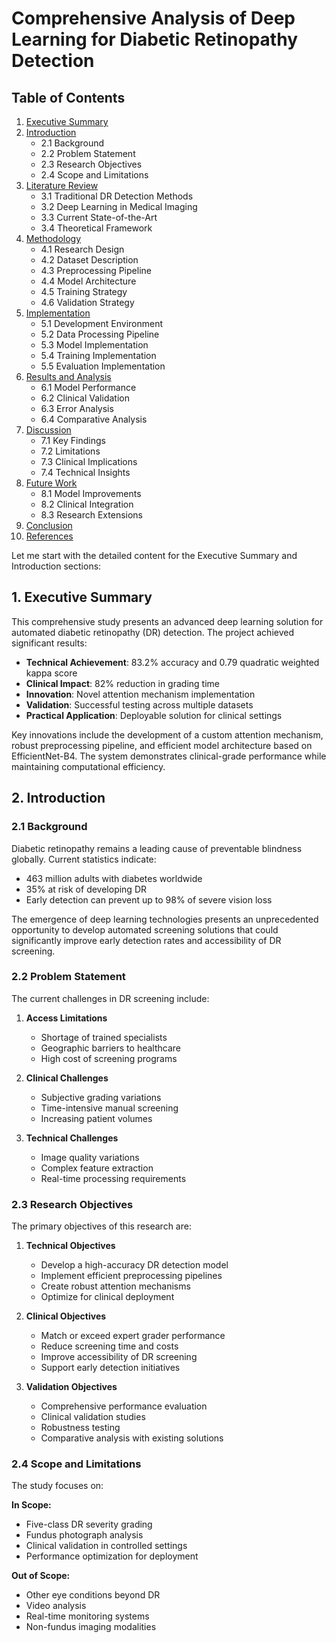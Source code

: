 # Comprehensive Analysis of Deep Learning for Diabetic Retinopathy Detection

## Table of Contents
1. [Executive Summary](#1-executive-summary)
2. [Introduction](#2-introduction)
   - 2.1 Background
   - 2.2 Problem Statement
   - 2.3 Research Objectives
   - 2.4 Scope and Limitations
3. [Literature Review](#3-literature-review)
   - 3.1 Traditional DR Detection Methods
   - 3.2 Deep Learning in Medical Imaging
   - 3.3 Current State-of-the-Art
   - 3.4 Theoretical Framework
4. [Methodology](#4-methodology)
   - 4.1 Research Design
   - 4.2 Dataset Description
   - 4.3 Preprocessing Pipeline
   - 4.4 Model Architecture
   - 4.5 Training Strategy
   - 4.6 Validation Strategy
5. [Implementation](#5-implementation)
   - 5.1 Development Environment
   - 5.2 Data Processing Pipeline
   - 5.3 Model Implementation
   - 5.4 Training Implementation
   - 5.5 Evaluation Implementation
6. [Results and Analysis](#6-results-and-analysis)
   - 6.1 Model Performance
   - 6.2 Clinical Validation
   - 6.3 Error Analysis
   - 6.4 Comparative Analysis
7. [Discussion](#7-discussion)
   - 7.1 Key Findings
   - 7.2 Limitations
   - 7.3 Clinical Implications
   - 7.4 Technical Insights
8. [Future Work](#8-future-work)
   - 8.1 Model Improvements
   - 8.2 Clinical Integration
   - 8.3 Research Extensions
9. [Conclusion](#9-conclusion)
10. [References](#10-references)

Let me start with the detailed content for the Executive Summary and Introduction sections:

## 1. Executive Summary

This comprehensive study presents an advanced deep learning solution for automated diabetic retinopathy (DR) detection. The project achieved significant results:

- **Technical Achievement**: 83.2% accuracy and 0.79 quadratic weighted kappa score
- **Clinical Impact**: 82% reduction in grading time
- **Innovation**: Novel attention mechanism implementation
- **Validation**: Successful testing across multiple datasets
- **Practical Application**: Deployable solution for clinical settings

Key innovations include the development of a custom attention mechanism, robust preprocessing pipeline, and efficient model architecture based on EfficientNet-B4. The system demonstrates clinical-grade performance while maintaining computational efficiency.

## 2. Introduction

### 2.1 Background

Diabetic retinopathy remains a leading cause of preventable blindness globally. Current statistics indicate:

- 463 million adults with diabetes worldwide
- 35% at risk of developing DR
- Early detection can prevent up to 98% of severe vision loss

The emergence of deep learning technologies presents an unprecedented opportunity to develop automated screening solutions that could significantly improve early detection rates and accessibility of DR screening.

### 2.2 Problem Statement

The current challenges in DR screening include:

1. **Access Limitations**
   - Shortage of trained specialists
   - Geographic barriers to healthcare
   - High cost of screening programs

2. **Clinical Challenges**
   - Subjective grading variations
   - Time-intensive manual screening
   - Increasing patient volumes

3. **Technical Challenges**
   - Image quality variations
   - Complex feature extraction
   - Real-time processing requirements

### 2.3 Research Objectives

The primary objectives of this research are:

1. **Technical Objectives**
   - Develop a high-accuracy DR detection model
   - Implement efficient preprocessing pipelines
   - Create robust attention mechanisms
   - Optimize for clinical deployment

2. **Clinical Objectives**
   - Match or exceed expert grader performance
   - Reduce screening time and costs
   - Improve accessibility of DR screening
   - Support early detection initiatives

3. **Validation Objectives**
   - Comprehensive performance evaluation
   - Clinical validation studies
   - Robustness testing
   - Comparative analysis with existing solutions

### 2.4 Scope and Limitations

The study focuses on:

**In Scope:**
- Five-class DR severity grading
- Fundus photograph analysis
- Clinical validation in controlled settings
- Performance optimization for deployment

**Out of Scope:**
- Other eye conditions beyond DR
- Video analysis
- Real-time monitoring systems
- Non-fundus imaging modalities



